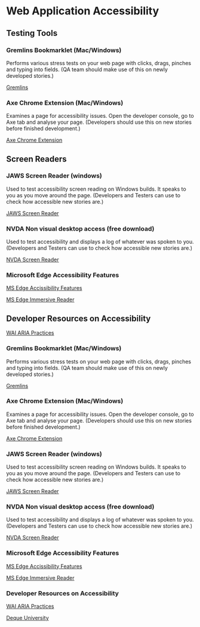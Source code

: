 # Web Application Accessibility

## Testing Tools

### Gremlins Bookmarklet (Mac/Windows)

Performs various stress tests on your web page with clicks, drags, pinches and typing into fields. (QA team should make use of this on newly developed stories.)

[Gremlins](https://github.com/marmelab/gremlins.js/#Installation)

### Axe Chrome Extension (Mac/Windows)

Examines a page for accessibility issues. Open the developer console, go to Axe tab and analyse your page. (Developers should use this on new stories before finished development.)

[Axe Chrome Extension](https://chrome.google.com/webstore/detail/axe/lhdoppojpmngadmnindnejefpokejbdd)

## Screen Readers

### JAWS Screen Reader (windows)

Used to test accessibility screen reading on Windows builds. It speaks to you as you move around the page. (Developers and Testers can use to check how accessible new stories are.)

[JAWS Screen Reader](https://www.freedomscientific.com/products/software/jaws/)

### NVDA Non visual desktop access (free download)

Used to test accessibility and displays a log of whatever was spoken to you. (Developers and Testers can use to check how accessible new stories are.)

[NVDA Screen Reader](https://www.nvaccess.org/download/)

### Microsoft Edge Accessibility Features

[MS Edge Accissibility Features]( https://support.microsoft.com/en-us/microsoft-edge/accessibility-features-in-microsoft-edge-4c696192-338e-9465-b2cd-bd9b698ad19a)

[MS Edge Immersive Reader](https://www.lifewire.com/reading-view-in-microsoft-edge-4103664)

## Developer Resources on Accessibility

[WAI ARIA Practices](https://www.w3.org/TR/wai-aria-practices-1.1/#read_me_first)

### Gremlins Bookmarklet (Mac/Windows)

Performs various stress tests on your web page with clicks, drags, pinches and typing into fields. (QA team should make use of this on newly developed stories.)

[Gremlins](https://github.com/marmelab/gremlins.js/#Installation)

### Axe Chrome Extension (Mac/Windows)

Examines a page for accessibility issues. Open the developer console, go to Axe tab and analyse your page. (Developers should use this on new stories before finished development.)

[Axe Chrome Extension](https://chrome.google.com/webstore/detail/axe/lhdoppojpmngadmnindnejefpokejbdd)

### JAWS Screen Reader (windows)

Used to test accessibility screen reading on Windows builds. It speaks to you as you move around the page. (Developers and Testers can use to check how accessible new stories are.)

[JAWS Screen Reader](https://www.freedomscientific.com/products/software/jaws/)

### NVDA Non visual desktop access (free download)

Used to test accessibility and displays a log of whatever was spoken to you. (Developers and Testers can use to check how accessible new stories are.)

[NVDA Screen Reader](https://www.nvaccess.org/download/)

### Microsoft Edge Accessibility Features

[MS Edge Accissibility Features]( https://support.microsoft.com/en-us/microsoft-edge/accessibility-features-in-microsoft-edge-4c696192-338e-9465-b2cd-bd9b698ad19a)

[MS Edge Immersive Reader](https://www.lifewire.com/reading-view-in-microsoft-edge-4103664)

### Developer Resources on Accessibility

[WAI ARIA Practices](https://www.w3.org/TR/wai-aria-practices-1.1/#read_me_first)

[Deque University](https://dequeuniversity.com/resources/)

